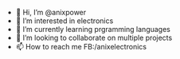 - 👋 Hi, I’m @anixpower
- 👀 I’m interested in electronics
- 🌱 I’m currently learning prgramming languages
- 💞️ I’m looking to collaborate on multiple projects 
- 📫 How to reach me FB:/anixelectronics

<!---
anixpower/anixpower is a ✨ special ✨ repository because its `README.md` (this file) appears on your GitHub profile.
You can click the Preview link to take a look at your changes.
--->
